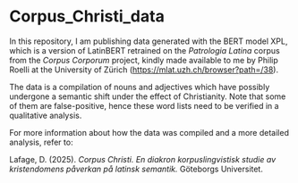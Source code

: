# Corpus_Christi_data

In this repository, I am publishing data generated with the BERT model XPL, which is a version of LatinBERT retrained on the *Patrologia Latina* corpus from the *Corpus Corporum* project,
kindly made available to me by Philip Roelli at the University of Zürich (https://mlat.uzh.ch/browser?path=/38).

The data is a compilation of nouns and adjectives which have possibly undergone a semantic shift under the effect of Christianity. Note that some of them are false-positive, hence these word lists need to be verified in a qualitative analysis.

For more information about how the data was compiled and a more detailed analysis, refer to:

Lafage, D. (2025). *Corpus Christi. En diakron korpuslingvistisk studie av kristendomens påverkan på latinsk semantik.* Göteborgs Universitet.
